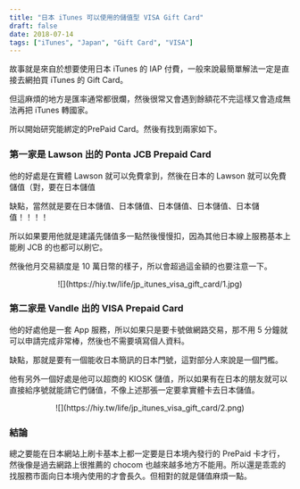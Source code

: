 ```yaml
---
title: "日本 iTunes 可以使用的儲值型 VISA Gift Card"
draft: false
date: 2018-07-14
tags: ["iTunes", "Japan", "Gift Card", "VISA"]
---
```



故事就是來自於想要使用日本 iTunes 的 IAP 付費，一般來說最簡單解法一定是直接去網拍買 iTunes 的 Gift Card。

但這麻煩的地方是匯率通常都很爛，然後很常又會遇到餘額花不完這樣又會造成無法再把 iTunes 轉國家。

<!--more-->

所以開始研究能綁定的PrePaid Card。然後有找到兩家如下。

###  第一家是 Lawson 出的 Ponta JCB Prepaid Card

他的好處是在實體 Lawson 就可以免費拿到，然後在日本的 Lawson 就可以免費儲值（對，要在日本儲值

缺點，當然就是要在日本儲值、日本儲值、日本儲值、日本儲值、日本儲值！！！！

所以如果要用他就是建議先儲值多一點然後慢慢扣，因為其他日本線上服務基本上能刷 JCB 的也都可以刷它。

然後他月交易額度是 10 萬日幣的樣子，所以會超過這金額的也要注意一下。

<center>
![](https://hiy.tw/life/jp_itunes_visa_gift_card/1.jpg)
</center>



###  第二家是  Vandle 出的 VISA Prepaid Card

他的好處他是一套 App 服務，所以如果只是要卡號做網路交易，那不用 5 分鐘就可以申請完成非常棒，然後也不需要填寫個人資料。

缺點，那就是要有一個能收日本簡訊的日本門號，這對部分人來說是一個門檻。

他有另外一個好處是他可以超商的 KIOSK 儲值，所以如果有在日本的朋友就可以直接給序號就能請它們儲值，不像上述那張一定要拿實體卡去日本儲值。

<center>
![](https://hiy.tw/life/jp_itunes_visa_gift_card/2.png)
</center>


### 結論

總之要能在日本網站上刷卡基本上都一定要是日本境內發行的 PrePaid 卡才行，然後像是過去網路上很推薦的 chocom 也越來越多地方不能用。所以還是乖乖的找服務市面向日本境內使用的才會長久。但相對的就是儲值麻煩一點。



